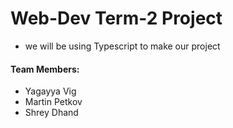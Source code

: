 # Web-Dev Term-2 Project 

- we will be using Typescript to make our project 


#### Team Members:
- Yagayya Vig
- Martin Petkov
- Shrey Dhand
